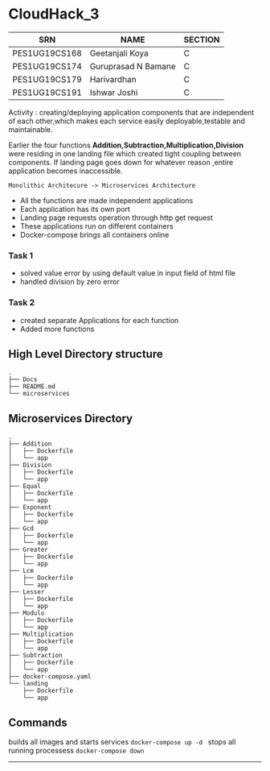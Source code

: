 # CloudHack_3

 | SRN | NAME | SECTION |
 | --- | --- | --- |
 | PES1UG19CS168 | Geetanjali Koya | C |
 | PES1UG19CS174 | Guruprasad N Bamane | C |
 | PES1UG19CS179 | Harivardhan | C |
 | PES1UG19CS191 | Ishwar Joshi | C |

Activity : creating/deploying application components that are independent of each other,which makes each service easily deployable,testable and maintainable.

Earlier the four functions **Addition,Subtraction,Multiplication,Division** were residing in one landing file which created tight coupling between components. If landing page goes down for whatever reason ,entire application becomes inaccessible.


```Monolithic Architecure -> Microservices Architecture  ```



* All the functions are made independent applications
* Each application has its own port
* Landing page requests operation through http get request
* These applications run on different containers
* Docker-compose brings all containers online

### Task 1
* solved value error by using default value in input field of html file
* handled division by zero error

### Task 2
* created separate Applications for each function
* Added more functions 

## High Level Directory structure
```
.
├── Docs
├── README.md
└── microservices
```
## Microservices Directory
```
.
├── Addition
│   ├── Dockerfile
│   └── app
├── Division
│   ├── Dockerfile
│   └── app
├── Equal
│   ├── Dockerfile
│   └── app
├── Exponent
│   ├── Dockerfile
│   └── app
├── Gcd
│   ├── Dockerfile
│   └── app
├── Greater
│   ├── Dockerfile
│   └── app
├── Lcm
│   ├── Dockerfile
│   └── app
├── Lesser
│   ├── Dockerfile
│   └── app
├── Modulo
│   ├── Dockerfile
│   └── app
├── Multiplication
│   ├── Dockerfile
│   └── app
├── Subtraction
│   ├── Dockerfile
│   └── app
├── docker-compose.yaml
└── landing
    ├── Dockerfile
    └── app
```


## Commands 
builds all images and starts services
```docker-compose up -d ```
stops all running processess
```docker-compose down```


__________________________________________________________________________________

